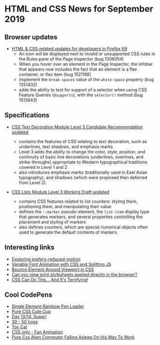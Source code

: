 # HTML and CSS News for September 2019

## Browser updates

- [HTML & CSS-related updates for developers in Firefox 69](https://developer.mozilla.org/en-US/docs/Mozilla/Firefox/Releases/69)
    + An icon will be displayed next to invalid or unsupported CSS rules in the Rules pane of the Page Inspector (bug 1306054)
    + When you hover over an element in the Page Inspector, the infobar that appears now includes the fact that an element is a flex container, or flex item (bug 1521188)
    + Implement the `break-spaces` value of the `white-space` property (bug 1351432)
    + adds the ability to test for support of a selector when using CSS Feature Queries (`@supports`), with the `selector()` method (bug 1513643)

## Specifications

- [CSS Text Decoration Module Level 3 Candidate Recommendation updated](https://www.w3.org/TR/css-text-decor-3/)
    + contains the features of CSS relating to text decoration, such as underlines, text shadows, and emphasis marks
    + Level 3 adds the ability to change the color, style, position, and continuity of basic line decorations (underlines, overlines, and strike-throughs) appropriate to Western typographical traditions covered in Level 1 and 2
    +   also introduces emphasis marks (traditionally used in East Asian typography), and shadows (which were proposed then deferred from Level 2).

- [CSS Lists Module Level 3 Working Draft updated](https://www.w3.org/TR/css-lists-3/)
    + contains CSS features related to list counters: styling them, positioning them, and manipulating their value
    + defines the `::marker` pseudo-element, the `list-item` display type that generates markers, and several properties controlling the placement and styling of markers
    + also defines counters, which are special numerical objects often used to generate the default contents of markers

## Interesting links

- [Exploring prefers-reduced-motion](https://www.phpied.com/exploring-prefers-reduced-motion/)
- [Variable Font Animation with CSS and Splitting JS](https://css-irl.info/variable-font-animation-with-css-and-splitting-js/)
- [Bounce Element Around Viewport in CSS](https://css-tricks.com/bounce-element-around-viewport-in-css/)
- [Can you view print stylesheets applied directly in the browser?](https://css-tricks.com/can-you-view-print-stylesheets-applied-directly-in-the-browser/)
- [CSS Can Do This... And It's Terrifying!](https://www.aaron-powell.com/posts/2019-08-14-css-can-do-this-and-its-terrifying/)

## Cool CodePens

- [Single Element Rainbow Pen Loader](https://codepen.io/dariocorsi/pen/XvjrEN)
- [Pure CSS Cute Cup](https://codepen.io/keirafoxy/pen/JgdBVW)
- [Day 13/14: Super!](https://codepen.io/dustybutton/pen/ydZdvr)
- [30 - 50 hogs](https://codepen.io/cassie-codes/pen/MNrPza)
- [Toy Cat](https://codepen.io/thewizardjs/pen/VoMMex)
- [CSS only - Fan Animation](https://codepen.io/mrlaseptima/pen/vYBGebX)
- [Pure Css Alien Commuter Falling Asleep On His Way To Work](https://codepen.io/perbyhring/full/jpQwav)